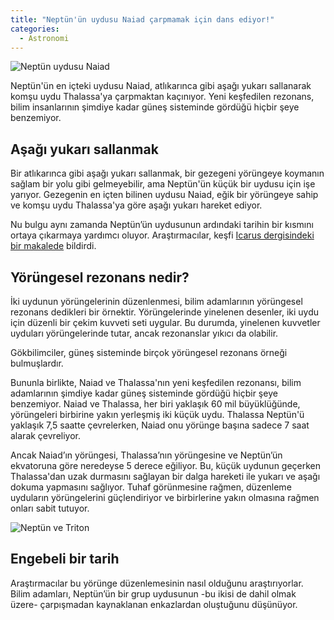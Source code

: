 ```yaml
---
title: "Neptün'ün uydusu Naiad çarpmamak için dans ediyor!"
categories:
  - Astronomi
---
```

![Neptün uydusu Naiad](http://www.astronomy.com/-/media/Images/News%20and%20Observing/News/2019/11/neptunemoonsnaiadthalassa.gif?mw=600)

Neptün'ün en içteki uydusu Naiad, atlıkarınca gibi aşağı yukarı sallanarak komşu uydu Thalassa'ya çarpmaktan kaçınıyor. Yeni keşfedilen rezonans, bilim insanlarının şimdiye kadar güneş sisteminde gördüğü hiçbir şeye benzemiyor.

Aşağı yukarı sallanmak
-
Bir atlıkarınca gibi aşağı yukarı sallanmak, bir gezegeni yörüngeye koymanın sağlam bir yolu gibi gelmeyebilir, ama Neptün'ün küçük bir uydusu için işe yarıyor. Gezegenin en içten bilinen uydusu Naiad, eğik bir yörüngeye sahip ve komşu uydu Thalassa'ya göre aşağı yukarı hareket ediyor.

Nu bulgu aynı zamanda Neptün’ün uydusunun ardındaki tarihin bir kısmını ortaya çıkarmaya yardımcı oluyor. Araştırmacılar, keşfi [Icarus dergisindeki bir makalede](https://www.sciencedirect.com/science/article/abs/pii/S001910351930257X) bildirdi.

Yörüngesel rezonans nedir?
-
İki uydunun yörüngelerinin düzenlenmesi, bilim adamlarının yörüngesel rezonans dedikleri bir örnektir. Yörüngelerinde yinelenen desenler, iki uydu için düzenli bir çekim kuvveti seti uygular. Bu durumda, yinelenen kuvvetler uyduları yörüngelerinde tutar, ancak rezonanslar yıkıcı da olabilir.

Gökbilimciler, güneş sisteminde birçok yörüngesel rezonans örneği bulmuşlardır.

Bununla birlikte, Naiad ve Thalassa'nın yeni keşfedilen rezonansı, bilim adamlarının şimdiye kadar güneş sisteminde gördüğü hiçbir şeye benzemiyor. Naiad ve Thalassa, her biri yaklaşık 60 mil büyüklüğünde, yörüngeleri birbirine yakın yerleşmiş iki küçük uydu. Thalassa Neptün'ü yaklaşık 7,5 saatte çevrelerken, Naiad onu yörünge başına sadece 7 saat alarak çevreliyor.

Ancak Naiad’ın yörüngesi, Thalassa’nın yörüngesine ve Neptün’ün ekvatoruna göre neredeyse 5 derece eğiliyor. Bu, küçük uydunun geçerken Thalassa'dan uzak durmasını sağlayan bir dalga hareketi ile yukarı ve aşağı dokuma yapmasını sağlıyor. Tuhaf görünmesine rağmen, düzenleme uyduların yörüngelerini güçlendiriyor ve birbirlerine yakın olmasına rağmen onları sabit tutuyor.

![Neptün ve Triton](http://www.astronomy.com/-/media/Images/News%20and%20Observing/News/2019/11/neptunetriton_voyager_8001024x1024.jpg?mw=600)

Engebeli bir tarih
-
Araştırmacılar bu yörünge düzenlemesinin nasıl olduğunu araştırıyorlar. Bilim adamları, Neptün’ün bir grup uydusunun -bu ikisi de dahil olmak üzere- çarpışmadan kaynaklanan enkazlardan oluştuğunu düşünüyor.
